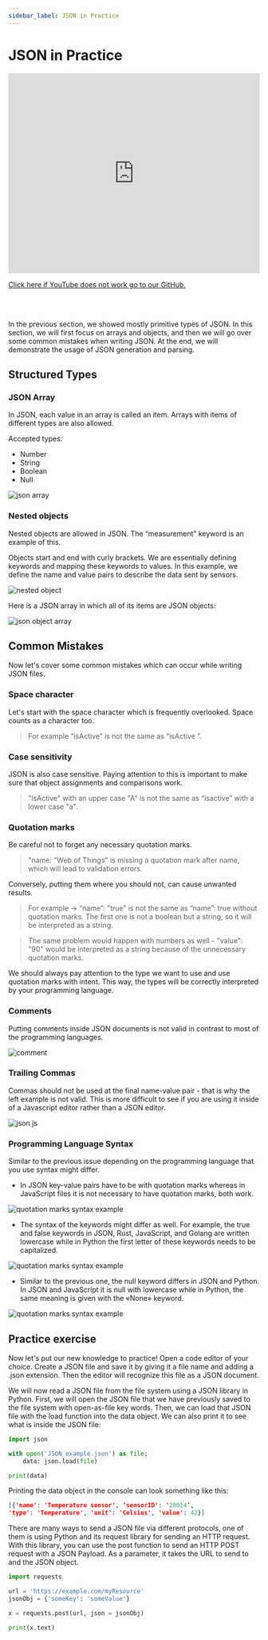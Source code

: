 ```yaml
---
sidebar_label: JSON in Practice
---
```


# JSON in Practice

<iframe width="100%" height="400" src="https://www.youtube.com/embed/Lxk7UVmb5oE?si=cV-7StpK7D2f7aiF" title="YouTube video player" frameborder="0" allow="accelerometer; autoplay; clipboard-write; encrypted-media; gyroscope; picture-in-picture; web-share" referrerpolicy="strict-origin-when-cross-origin" allowfullscreen></iframe>

<a href = "https://github.com/w3c/wot-cg/blob/main/Tutorials/whatiswot/4-JSON_in_Practice/4-JSON_in_Practice.mp4">Click here if YouTube does not work go to our GitHub.</a>  

<br />
<br />


In the previous section, we showed mostly primitive types of JSON. In this section, we will first focus on arrays and objects, and then we will go over some common mistakes when writing JSON. At the end, we will demonstrate the usage of JSON generation and parsing.

## Structured Types

### JSON Array

In JSON, each value in an array is called an item.
Arrays with items of different types are also allowed.

Accepted types:

- Number
- String
- Boolean
- Null

![json array](/img/4-JSON-In-Practice/json-array.png)

### Nested objects

Nested objects are allowed in JSON. The “measurement” keyword is an example of this.

Objects start and end with curly brackets. We are essentially defining keywords and mapping these keywords to values.
In this example, we define the name and value pairs to describe the data sent by sensors.

![nested object](/img/4-JSON-In-Practice/nested-object.png)

Here is a JSON array in which all of its items are JSON objects:

![json object array](/img/4-JSON-In-Practice/json-object-array.png)

## Common Mistakes

Now let's cover some common mistakes which can occur while writing JSON files.

### Space character

Let's start with the space character which is frequently overlooked.
Space counts as a character too.

> For example “isActive” is not the same as “isActive ”.

### Case sensitivity

JSON is also case sensitive. Paying attention to this is important to make sure that object assignments and comparisons work.

> "isActive" with an upper case "A" is not the same as “isactive” with a lower case "a".

### Quotation marks

Be careful not to forget any necessary quotation marks.

> "name: "Web of Things" is missing a quotation mark after name, which will lead to validation errors.

Conversely, putting them where you should not, can cause unwanted results.

> For example → “name”: ”true” is not the same as “name”: true without quotation marks. The first one is not a boolean but a string; so it will be interpreted as a string.

> The same problem would happen with numbers as well - "value": "90" would be interpreted as a string because of the unnecessary quotation marks.

We should always pay attention to the type we want to use and use quotation marks with intent. This way, the types will be correctly interpreted by your programming language.

### Comments

Putting comments inside JSON documents is not valid in contrast to most of the programming languages.

![comment](/img/4-JSON-In-Practice/comment.png)

### Trailing Commas

Commas should not be used at the final name-value pair - that is why the left example is not valid. This is more difficult to see if you are using it inside of a Javascript editor rather than a JSON editor.

![json js](/img/4-JSON-In-Practice/json-js.png)

### Programming Language Syntax

Similar to the previous issue depending on the programming language that you use syntax might differ.

- In JSON key-value pairs have to be with quotation marks whereas in JavaScript files it is not necessary to have quotation marks, both work.

![quotation marks syntax example](/img/tutorial/JSON-In-Practice/syntaxquotation.png)

- The syntax of the keywords might differ as well. For example, the true and false keywords in JSON, Rust, JavaScript, and Golang are written lowercase while in Python the first letter of these keywords needs to be capitalized.

![quotation marks syntax example](/img/tutorial/JSON-In-Practice/syntaxboolean.png)

- Similar to the previous one, the null keyword differs in JSON and Python. In JSON and JavaScript it is null with lowercase while in Python, the same meaning is given with the «None» keyword.

![quotation marks syntax example](/img/tutorial/JSON-In-Practice/syntaxnull.png)

## Practice exercise

Now let's put our new knowledge to practice! Open a code editor of your choice. Create a JSON file and save it by giving it a file name and adding a .json extension. Then the editor will recognize this file as a JSON document.

We will now read a JSON file from the file system using a JSON library in Python. First, we will open the JSON file that we have previously saved to the file system with open-as-file key words. Then, we can load that JSON file with the load function into the data object. We can also print it to see what is inside the JSON file:

```py
import json

with open('JSON_example.json') as file:
    data: json.load(file)

print(data)
```

Printing the data object in the console can look something like this:

```json
[{'name': 'Temperature sensor', ‘sensorID': '20014’,
'type': 'Temperature', 'unit': 'Celsius', 'value': 42}]
```

There are many ways to send a JSON file via different protocols, one of them is using Python and its request library for sending an HTTP request. With this library, you can use the post function to send an HTTP POST request with a JSON Payload. As a parameter, it takes the URL to send to and the JSON object.

```py
import requests

url = 'https://example.com/myResource'
jsonObj = {'someKey': 'someValue'}

x = requests.post(url, json = jsonObj)

print(x.text)
```
